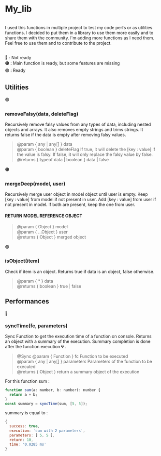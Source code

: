 # My_lib

<br>
I used this functions in multiple project to test my code perfs or as utilities functions. I decided to put them in a library to use them more easily and to share them with the community. I'm adding more functions as I need them. Feel free to use them and to contribute to the project. <br>
<br>

🔴 : Not ready<br>
🟠 : Main function is ready, but some features are missing<br>
🟢 : Ready<br>


## Utilities

🟢 <h3>removeFalsy(data, deleteFlag)</h3>
Recursively remove falsy values from any types of data, including nested objects and arrays. It also removes empty strings and trims strings. It returns false if the data is empty after removing falsy values.

> @param { any | any[] } data<br>
@param { boolean } deleteFlag If true, it will delete the [key : value] if the value is falsy. If false, it will only replace the falsy value by false.<br>
@returns { typeof data | boolean } data | false<br>



🟠 <h3>mergeDeep(model, user)</h3>
Recursively merge user object in model object until user is empty. Keep [key : value] from model if not present in user. Add [key : value] from user if not present in model. If both are present, keep the one from user. <br>
<h4>RETURN MODEL REFERENCE OBJECT</h4>

> @param { Object } model<br>
@param { ...Object } user<br>
@returns { Object } merged object<br>


🟢 <h3>isObject(item)</h3>
Check if item is an object. Returns true if data is an object, false otherwise.

> @param { * } data<br>
@returns { boolean } true | false<br>


## Performances

🔴 <h3>syncTime(fc, parameters)</h3>
Sync Function to get the execution time of a function on console. Returns an object with a summary of the execution. Summary completion is done after the function execution 💔 . <br>

> @Sync
@param { Function } fc Function to be executed<br>
@param { any | any[] } parameters Parameters of the function to be executed<br>
@returns { Object } return a summary object of the execution<br>

For this function sum :

```javascript
function sum(a: number, b: number): number {
  return a + b;
}
const summary = syncTime(sum, [5, 5]);
```

summary is equal to :

```javascript
{
  success: true,
  execution: 'sum with 2 parameters',
  parameters: [ 5, 5 ],
  return: 10,
  time: '0.0285 ms'
}
```
